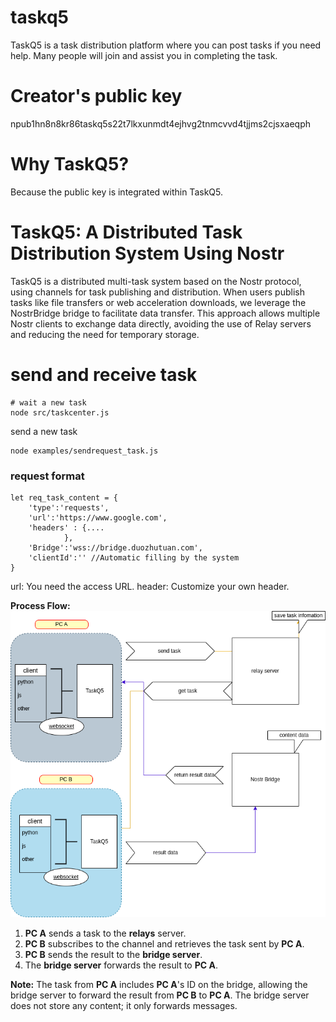 # taskq5
TaskQ5 is a task distribution platform where you can post tasks if you need help. Many people will join and assist you in completing the task.

# Creator's public key
npub1hn8n8kr86taskq5s22t7lkxunmdt4ejhvg2tnmcvvd4tjjms2cjsxaeqph


# Why TaskQ5? 
Because the public key is integrated within TaskQ5.

# TaskQ5: A Distributed Task Distribution System Using Nostr
TaskQ5 is a distributed multi-task system based on the Nostr protocol, using channels for task publishing and distribution. When users publish tasks like file transfers or web acceleration downloads, we leverage the NostrBridge bridge to facilitate data transfer. This approach allows multiple Nostr clients to exchange data directly, avoiding the use of Relay servers and reducing the need for temporary storage. 

# send and receive task
``` 
# wait a new task
node src/taskcenter.js
``` 

send a new task

```
node examples/sendrequest_task.js
```

### request format
```
let req_task_content = {
    'type':'requests',
    'url':'https://www.google.com', 
    'headers' : {....
            },
    'Bridge':'wss://bridge.duozhutuan.com',
    'clientId':'' //Automatic filling by the system
}

```

url: You need the access URL.
header: Customize your own header.

**Process Flow:**
<img src="https://raw.githubusercontent.com/duozhutuan/taskq5/master/docs/taskq5.drawio.png" alt="drawing" />

1. **PC A** sends a task to the **relays** server.
2. **PC B** subscribes to the channel and retrieves the task sent by **PC A**.
3. **PC B** sends the result to the **bridge server**.
4. The **bridge server** forwards the result to **PC A**.

**Note:** The task from **PC A** includes **PC A**'s ID on the bridge, allowing the bridge server to forward the result from **PC B** to **PC A**. The bridge server does not store any content; it only forwards messages.



